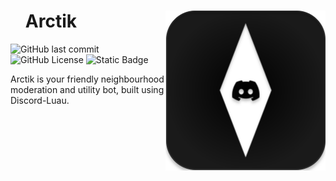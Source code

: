 <div align="center" id="toc">
<p>
	<img align="right" src="https://raw.githubusercontent.com/Naymmmm/arctik/Master/Assets/thingo.svg" width="256" alt="the-icon"/>
</p>
<div align="left">
<ul style="list-style: none;">
  <summary>
<h1>Arctik</h1>
  </summary>
  </ul>
</div>
</div>

<a><img alt="GitHub last commit" src="https://img.shields.io/github/last-commit/Naymmmm/arctik"></a>
<a><img alt="GitHub License" src="https://img.shields.io/github/license/Naymmmm/arctik"></a>
<a><img alt="Static Badge" src="https://img.shields.io/badge/coffee%20is-tasty-purple"></a>

Arctik is your friendly neighbourhood moderation and utility bot, built using Discord-Luau.